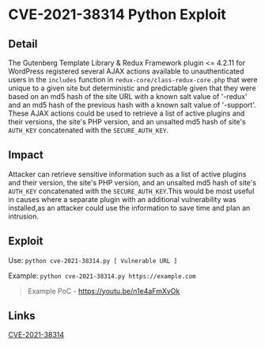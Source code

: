 # CVE-2021-38314 Python Exploit

## Detail
The Gutenberg Template Library & Redux Framework plugin <= 4.2.11 for WordPress registered several AJAX actions available to unauthenticated users in the `includes` function in `redux-core/class-redux-core.php` that were unique to a given site but deterministic and predictable given that they were based on an md5 hash of the site URL with a known salt value of '-redux' and an md5 hash of the previous hash with a known salt value of '-support'. These AJAX actions could be used to retrieve a list of active plugins and their versions, the site's PHP version, and an unsalted md5 hash of site's `AUTH_KEY` concatenated with the `SECURE_AUTH_KEY`. 

## Impact
Attacker can retrieve sensitive information such as a list of active plugins and their version, the site's PHP version, and an unsalted md5 hash of site's `AUTH_KEY` concatenated with the `SECURE_AUTH_KEY`.This would be most useful in causes where a separate plugin with an additional vulnerability was installed,as an attacker could use the information to save time and plan an intrusion.

## Exploit
Use:
    `python cve-2021-38314.py [ Vulnerable URL ]`

Example:
    `python cve-2021-38314.py https://example.com`

> Example PoC - https://youtu.be/n1e4aFmXvOk

## Links

[CVE-2021-38314](https://cve.mitre.org/cgi-bin/cvename.cgi?name=CVE-2021-38314)

